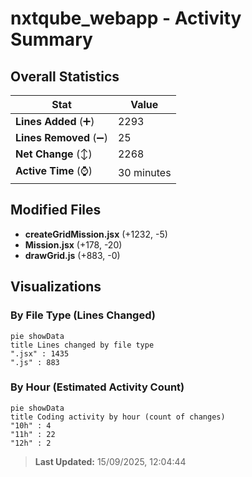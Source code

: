 # nxtqube_webapp - Activity Summary 

## Overall Statistics

| Stat                   | Value                                                             |
| ---------------------- | ----------------------------------------------------------------- |
| **Lines Added** (➕)   | 2293                                          |
| **Lines Removed** (➖) | 25                                        |
| **Net Change** (↕)    | 2268                |
| **Active Time** (⌚)   | 30 minutes |


## Modified Files
- **createGridMission.jsx** (+1232, -5)
- **Mission.jsx** (+178, -20)
- **drawGrid.js** (+883, -0)

## Visualizations

### By File Type (Lines Changed)

```mermaid
pie showData
title Lines changed by file type
".jsx" : 1435
".js" : 883
```

### By Hour (Estimated Activity Count)

```mermaid
pie showData
title Coding activity by hour (count of changes)
"10h" : 4
"11h" : 22
"12h" : 2
```


> **Last Updated:** 15/09/2025, 12:04:44